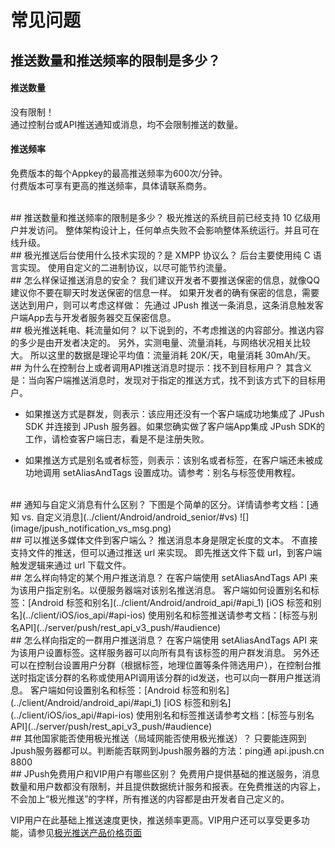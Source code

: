# 常见问题

<style>
img[alt=jpush_ios_v] { width: 500px; }
img[alt=jpush_android_so] { width: 800px; }

</style>

## 推送数量和推送频率的限制是多少？

#### **推送数量**

没有限制！  
通过控制台或API推送通知或消息，均不会限制推送的数量。

#### **推送频率**

免费版本的每个Appkey的最高推送频率为600次/分钟。  
付费版本可享有更高的推送频率，具体请联系商务。

<br />
## 推送数量和推送频率的限制是多少？
极光推送的系统目前已经支持 10 亿级用户并发访问。  
整体架构设计上，任何单点失败不会影响整体系统运行。并且可在线升级。

<br />
## 极光推送后台使用什么技术实现的？是 XMPP 协议么？
后台主要使用纯 C 语言实现。  
使用自定义的二进制协议，以尽可能节约流量。


<br />
## 怎么样保证推送消息的安全？
我们建议开发者不要推送保密的信息，就像QQ建议你不要在聊天时发送保密的信息一样。  
如果开发者的确有保密的信息，需要送达到用户，则可以考虑这样做：  
先通过 JPush 推送一条消息，这条消息触发客户端App去与开发者服务器交互保密信息。

<br />
## 极光推送耗电、耗流量如何？
以下说到的，不考虑推送的内容部分。推送内容的多少是由开发者决定的。  
另外，实测电量、流量消耗，与网络状况相关比较大。  
所以这里的数据是理论平均值：流量消耗 20K/天，电量消耗 30mAh/天。



<br/>
## 为什么在控制台上或者调用API推送消息时提示：找不到目标用户？
其含义是：当向客户端推送消息时，发现对于指定的推送方式，找不到该方式下的目标用户。

+ 如果推送方式是群发，则表示：该应用还没有一个客户端成功地集成了 JPush SDK 并连接到 JPush 服务器。如果您确实做了客户端App集成 JPush SDK的工作，请检查客户端日志，看是不是注册失败。

+ 如果推送方式是别名或者标签，则表示：该别名或者标签，在客户端还未被成功地调用 setAliasAndTags 设置成功。请参考：别名与标签使用教程。



<br/>
## 通知与自定义消息有什么区别？
下图是个简单的区分。详情请参考文档：[通知 vs. 自定义消息](../client/Android/android_senior/#vs) 
![](image/jpush_notification_vs_msg.png)

<br/>
## 可以推送多媒体文件到客户端么？
推送消息本身是限定长度的文本。  
不直接支持文件的推送，但可以通过推送 url 来实现。  
即先推送文件下载 url，到客户端触发逻辑来通过 url 下载文件。


<br/>
## 怎么样向特定的某个用户推送消息？
在客户端使用 setAliasAndTags API 来为该用户指定别名。以便服务器端对该别名推送消息。  
客户端如何设置别名和标签：[Android 标签和别名](../client/Android/android_api/#api_1)
[iOS 标签和别名](../client/iOS/ios_api/#api-ios)  
使用别名和标签推送请参考文档：[标签与别名API](../server/push/rest_api_v3_push/#audience) 






<br/>
## 怎么样向指定的一群用户推送消息？
在客户端使用 setAliasAndTags API 来为该用户设置标签。这样服务器可以向所有具有该标签的用户群发消息。  
另外还可以在控制台设置用户分群（根据标签，地理位置等条件筛选用户），在控制台推送时指定该分群的名称或使用API调用该分群的id发送，也可以向一群用户推送消息。  
客户端如何设置别名和标签：[Android 标签和别名](../client/Android/android_api/#api_1)
[iOS 标签和别名](../client/iOS/ios_api/#api-ios)  
使用别名和标签推送请参考文档：[标签与别名API](../server/push/rest_api_v3_push/#audience) 


<br/>
## 其他国家能否使用极光推送（局域网能否使用极光推送）？
只要能连网到Jpush服务器都可以。判断能否联网到Jpush服务器的方法：ping通 api.jpush.cn 8800

<br/>
## JPush免费用户和VIP用户有哪些区别？
免费用户提供基础的推送服务，消息数量和用户数都没有限制，并且提供数据统计服务和报表。在免费推送的内容上，不会加上“极光推送”的字样，所有推送的内容都是由开发者自己定义的。

VIP用户在此基础上推送速度更快，推送频率更高。VIP用户还可以享受更多功能，请参见[极光推送产品价格页面](https://www.jiguang.cn/push) 

